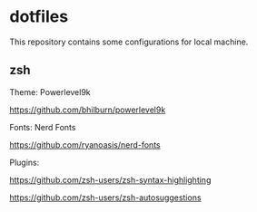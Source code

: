 # dotfiles

This repository contains some configurations for local machine.

## zsh

Theme: Powerlevel9k

<https://github.com/bhilburn/powerlevel9k>

Fonts: Nerd Fonts

<https://github.com/ryanoasis/nerd-fonts>

Plugins:

<https://github.com/zsh-users/zsh-syntax-highlighting>

<https://github.com/zsh-users/zsh-autosuggestions>
